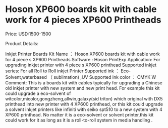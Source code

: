# Hoson XP600 boards kit with cable work for 4 pieces XP600 Printheads

Price: USD:1500-1500

Product Details:

Inkjet Printer Boards Kit Name
：
Hoson
XP600 boards
kit
with cable
work for
4
piece
s
XP600 Printheads
Software :
Hoson PrintExp
Application:
For upgrading inkjet printer with
4
piece
s
XP600
printhead
Supported inkjet series:
For all Roll to Roll inkjet Printer
Supported ink
：
Eco-Solvent,waterbased
（
sublimation)
,UV
Supported ink color
：
CMYK W
Comment:
This is a boards kit with cables typically for upgrading a Chinese old inkjet printer with new system and new print head. For example this kit could upgrade a eco-solvent of witcolor,micolor,gongzheng,allwin,galaxy(sid triton) which original with DX5 printhead into new printer with 4 XP600 printhead, or this kit could upgrade a solvent inkjet printers like infiniti with seiko spt510 to a new system with 4 XP600 printhead. No matter it is a eco-solvent or solvent printer,this kit could work for it as long as it is a roll-to-roll system in media handling .